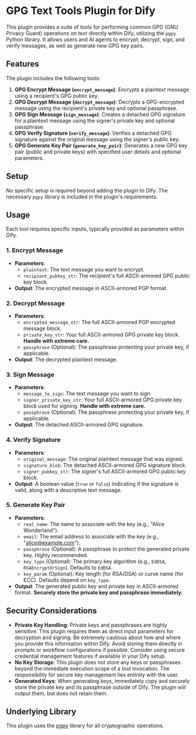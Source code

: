 # GPG Text Tools Plugin for Dify

This plugin provides a suite of tools for performing common GPG (GNU Privacy Guard) operations on text directly within Dify, utilizing the `pgpy` Python library. It allows users and AI agents to encrypt, decrypt, sign, and verify messages, as well as generate new GPG key pairs.

## Features

The plugin includes the following tools:

1.  **GPG Encrypt Message (`encrypt_message`)**: Encrypts a plaintext message using a recipient's GPG public key.
2.  **GPG Decrypt Message (`decrypt_message`)**: Decrypts a GPG-encrypted message using the recipient's private key and optional passphrase.
3.  **GPG Sign Message (`sign_message`)**: Creates a detached GPG signature for a plaintext message using the signer's private key and optional passphrase.
4.  **GPG Verify Signature (`verify_message`)**: Verifies a detached GPG signature against the original message using the signer's public key.
5.  **GPG Generate Key Pair (`generate_key_pair`)**: Generates a new GPG key pair (public and private keys) with specified user details and optional parameters.

## Setup

No specific setup is required beyond adding the plugin to Dify. The necessary `pgpy` library is included in the plugin's requirements.

## Usage

Each tool requires specific inputs, typically provided as parameters within Dify.

### 1. Encrypt Message

*   **Parameters**:
    *   `plaintext`: The text message you want to encrypt.
    *   `recipient_pubkey_str`: The recipient's full ASCII-armored GPG public key block.
*   **Output**: The encrypted message in ASCII-armored PGP format.

### 2. Decrypt Message

*   **Parameters**:
    *   `encrypted_message_str`: The full ASCII-armored PGP encrypted message block.
    *   `private_key_str`: Your full ASCII-armored GPG private key block. **Handle with extreme care.**
    *   `passphrase` (Optional): The passphrase protecting your private key, if applicable.
*   **Output**: The decrypted plaintext message.

### 3. Sign Message

*   **Parameters**:
    *   `message_to_sign`: The text message you want to sign.
    *   `signer_private_key_str`: Your full ASCII-armored GPG private key block used for signing. **Handle with extreme care.**
    *   `passphrase` (Optional): The passphrase protecting your private key, if applicable.
*   **Output**: The detached ASCII-armored GPG signature.

### 4. Verify Signature

*   **Parameters**:
    *   `original_message`: The original plaintext message that was signed.
    *   `signature_blob`: The detached ASCII-armored GPG signature block.
    *   `signer_pubkey_str`: The signer's full ASCII-armored GPG public key block.
*   **Output**: A boolean value (`true` or `false`) indicating if the signature is valid, along with a descriptive text message.

### 5. Generate Key Pair

*   **Parameters**:
    *   `real_name`: The name to associate with the key (e.g., "Alice Wonderland").
    *   `email`: The email address to associate with the key (e.g., "alice@example.com").
    *   `passphrase` (Optional): A passphrase to protect the generated private key. Highly recommended.
    *   `key_type` (Optional): The primary key algorithm (e.g., `EdDSA`, `RSAEncryptOrSign`). Defaults to `EdDSA`.
    *   `key_param` (Optional): Key length (for RSA/DSA) or curve name (for ECC). Defaults depend on `key_type`.
*   **Output**: The generated public key and private key in ASCII-armored format. **Securely store the private key and passphrase immediately.**

## Security Considerations

*   **Private Key Handling**: Private keys and passphrases are highly sensitive. This plugin requires them as direct input parameters for decryption and signing. Be extremely cautious about how and where you provide this information within Dify. Avoid storing them directly in prompts or workflow configurations if possible. Consider using secure credential management features if available in your Dify setup.
*   **No Key Storage**: This plugin does not store any keys or passphrases beyond the immediate execution scope of a tool invocation. The responsibility for secure key management lies entirely with the user.
*   **Generated Keys**: When generating keys, immediately copy and securely store the private key and its passphrase outside of Dify. The plugin will output them, but does not retain them.

## Underlying Library

This plugin uses the [pgpy](https://pgpy.readthedocs.io/en/latest/) library for all cryptographic operations.



